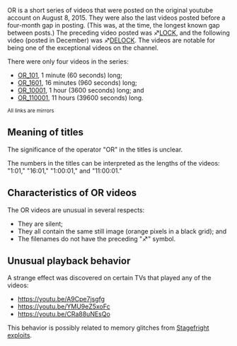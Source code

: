OR is a short series of videos that were posted on the original youtube
account on August 8, 2015. They were also the last videos posted before
a four-month gap in posting. (This was, at the time, the longest known
gap between posts.) The preceding video posted was
♐[LOCK](LOCK "wikilink"), and the following video (posted in December)
was ♐[DELOCK](DELOCK "wikilink"). The videos are notable for being one
of the exceptional videos on the channel.

There were only four videos in the series:

  - [OR\_101](https://www.youtube.com/watch?v=c7QrAlGgxkA), 1 minute (60
    seconds) long;
  - [OR\_1601](https://www.youtube.com/watch?v=KbH3QphfEKE), 16 minutes
    (960 seconds) long;
  - [OR\_10001](https://www.youtube.com/watch?v=fuJ7SZhDgyE), 1 hour
    (3600 seconds) long; and
  - [OR\_110001](https://www.youtube.com/watch?v=ESVqEQB6OVU), 11 hours
    (39600 seconds) long.

<small>All links are mirrors</small>

## Meaning of titles

The significance of the operator "OR" in the titles is unclear.

The numbers in the titles can be interpreted as the lengths of the
videos: "1:01," "16:01," "1:00:01," and "11:00:01."

## Characteristics of OR videos

The OR videos are unusual in several respects:

  - They are silent;
  - They all contain the same still image (orange pixels in a black
    grid); and
  - The filenames do not have the preceding "♐" symbol.

## Unusual playback behavior

A strange effect was discovered on certain TVs that played any of the
videos:

  - <https://youtu.be/A9Cpe7jsgfg>
  - <https://youtu.be/YMU9eZ5xoFc>
  - <https://youtu.be/CRa88uNEsQo>

This behavior is possibly related to memory glitches from [Stagefright exploits](UFSC,_Stagefright_and_Rowhammer_exploits "wikilink").
